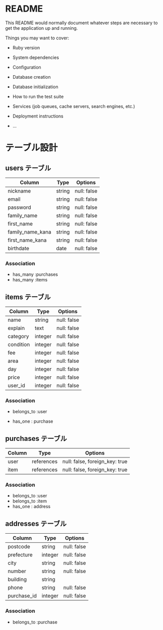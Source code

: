 # README

This README would normally document whatever steps are necessary to get the
application up and running.

Things you may want to cover:

* Ruby version

* System dependencies

* Configuration

* Database creation

* Database initialization

* How to run the test suite

* Services (job queues, cache servers, search engines, etc.)

* Deployment instructions

* ...
# テーブル設計

## users テーブル

| Column    | Type   | Options     |
| --------  | ------ | ----------- |
| nickname  | string | null: false |
| email     | string | null: false |
| password  | string | null: false |
|family_name| string | null: false |
|first_name | string | null: false |
|family_name_kana| string | null: false |
|first_name_kana| string | null: false |
|birthdate  | date   | null: false |

### Association

- has_many :purchases
- has_many :items




## items テーブル

| Column  | Type   | Options     |
| ------  | ------ | ----------- |
| name    | string | null: false |
| explain | text   | null: false |
|category | integer| null: false |
|condition| integer| null: false |
|   fee   | integer| null: false |
|   area  | integer| null: false |
|   day   | integer| null: false |
| price   | integer| null: false |
| user_id | integer| null: false |

### Association

- belongs_to :user

- has_one : purchase



## purchases テーブル

| Column  | Type       | Options                        |
| ------- | ---------- | ------------------------------ |
| user    | references | null: false, foreign_key: true |
| item    | references | null: false, foreign_key: true |

### Association

- belongs_to :user
- belongs_to :item
- has_one : address

## addresses テーブル

| Column     | Type       | Options                        |
| -------    | ---------- | ------------------------------ |
| postcode   | string     | null: false                    |
| prefecture | integer    | null: false                    |
| city       | string     | null: false                    |
| number     | string     | null: false                    |
| building   | string     |                                |
| phone      | string     | null: false                    |
|purchase_id | integer    | null: false                    |

### Association

- belongs_to :purchase